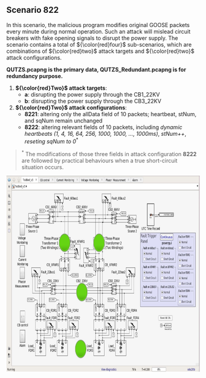 ## Scenario 822
In this scenario, the malicious program modifies original GOOSE packets every minute during normal operation. Such an attack will mislead circuit breakers with fake opening signals to disrupt the power supply. The scenario contains a total of ${\color{red}four}$ sub-scenarios, which are combinations of ${\color{red}two}$ attack targets and ${\color{red}two}$ attack configurations.

**QUTZS.pcapng is the primary data, QUTZS_Redundant.pcapng is for redundancy purpose.**

1. **${\color{red}Two}$ attack targets**:
   - **a**: disrupting the power supply through the CB1_22KV
   - **b**: disrupting the power supply through the CB3_22KV
2. **${\color{red}Two}$ attack configurations**:
   - **8221**: altering only the allData field of 10 packets; heartbeat, stNum, and sqNum remain unchanged
   - **8222**: altering relevant fields of 10 packets, including *dynamic heartbeats (1, 4, 16, 64, 256, 1000, 1000, ..., 1000ms)*, *stNum++*, *reseting sqNum to 0*<sup>*</sup>

> <sup>*</sup> The modifications of those three fields in attack configuration **8222** are followed by practical behaviours when a true short-circuit situation occurs.

<img src="https://github.com/CSCRC-SCREED/QUT-ZSS-2023/blob/main/PrimaryPlant.jpg" alt="" width="800" height="510"/>